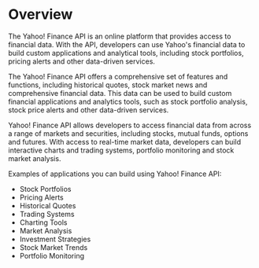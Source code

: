 # Overview

The Yahoo! Finance API is an online platform that provides access to financial
data. With the API, developers can use Yahoo's financial data to build custom
applications and analytical tools, including stock portfolios, pricing alerts
and other data-driven services.

The Yahoo! Finance API offers a comprehensive set of features and functions,
including historical quotes, stock market news and comprehensive financial
data. This data can be used to build custom financial applications and
analytics tools, such as stock portfolio analysis, stock price alerts and other
data-driven services.

Yahoo! Finance API allows developers to access financial data from across a
range of markets and securities, including stocks, mutual funds, options and
futures. With access to real-time market data, developers can build interactive
charts and trading systems, portfolio monitoring and stock market analysis.

Examples of applications you can build using Yahoo! Finance API:

- Stock Portfolios
- Pricing Alerts
- Historical Quotes
- Trading Systems
- Charting Tools
- Market Analysis
- Investment Strategies
- Stock Market Trends
- Portfolio Monitoring
